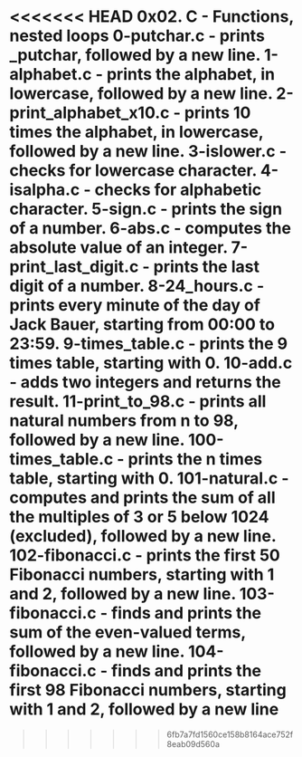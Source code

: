 <<<<<<< HEAD
0x02. C - Functions, nested loops
0-putchar.c - prints _putchar, followed by a new line.
1-alphabet.c - prints the alphabet, in lowercase, followed by a new line.
2-print_alphabet_x10.c - prints 10 times the alphabet, in lowercase, followed by a new line.
3-islower.c - checks for lowercase character.
4-isalpha.c - checks for alphabetic character.
5-sign.c - prints the sign of a number.
6-abs.c - computes the absolute value of an integer.
7-print_last_digit.c - prints the last digit of a number.
8-24_hours.c - prints every minute of the day of Jack Bauer, starting from 00:00 to 23:59.
9-times_table.c - prints the 9 times table, starting with 0.
10-add.c - adds two integers and returns the result.
11-print_to_98.c - prints all natural numbers from n to 98, followed by a new line.
100-times_table.c - prints the n times table, starting with 0.
101-natural.c - computes and prints the sum of all the multiples of 3 or 5 below 1024 (excluded), followed by a new line.
102-fibonacci.c - prints the first 50 Fibonacci numbers, starting with 1 and 2, followed by a new line.
103-fibonacci.c - finds and prints the sum of the even-valued terms, followed by a new line.
104-fibonacci.c - finds and prints the first 98 Fibonacci numbers, starting with 1 and 2, followed by a new line
=======

>>>>>>> 6fb7a7fd1560ce158b8164ace752f8eab09d560a
